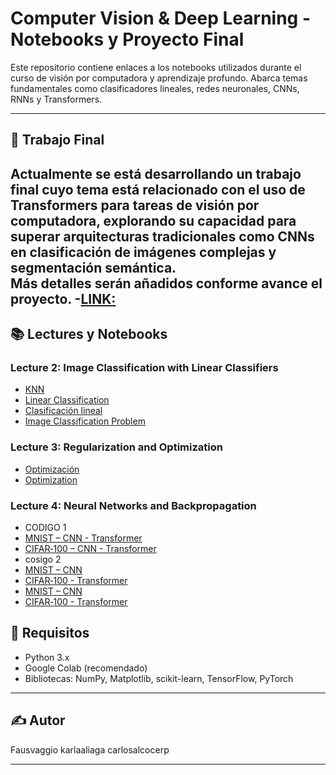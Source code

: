 # Computer Vision & Deep Learning - Notebooks y Proyecto Final

Este repositorio contiene enlaces a los notebooks utilizados durante el curso de visión por computadora y aprendizaje profundo. Abarca temas fundamentales como clasificadores lineales, redes neuronales, CNNs, RNNs y Transformers.

---

## 🔬 Trabajo Final

Actualmente se está desarrollando un **trabajo final** cuyo tema está relacionado con el uso de **Transformers para tareas de visión por computadora**, explorando su capacidad para superar arquitecturas tradicionales como CNNs en clasificación de imágenes complejas y segmentación semántica.  
Más detalles serán añadidos conforme avance el proyecto.
-[LINK:](https://drive.google.com/drive/folders/17pIh6WExT2nJo1S52UIqJeysVsokGYZ8)
---

## 📚 Lectures y Notebooks

### **Lecture 2: Image Classification with Linear Classifiers**
- [KNN](https://colab.research.google.com/drive/15FrkGrcXl-U5SucyKO3yc0xrj1aQaDlG?usp=sharing)
- [Linear Classification](https://colab.research.google.com/drive/1RdvQhcjzffFluNeG2YjaELZKg72e3RhB?usp=sharing)
- [Clasificación lineal](https://colab.research.google.com/drive/1RNN1mn_52rVeNVGafRrpMEjQCZF90M0c?usp=sharing)
- [Image Classification Problem](https://colab.research.google.com/drive/1CiJTMl0AxbPL4HLrJzUKMdG_BtVMfHmd?usp=sharing)

### **Lecture 3: Regularization and Optimization**
- [Optimización](https://colab.research.google.com/drive/1ffv3AzZKjgzQDASIHzJus04sDlfAoOhB?usp=sharing)
- [Optimization](https://colab.research.google.com/drive/1_S92xdYCdu35RFl2gLcnjZtAk8534Yb9?usp=sharing)

### **Lecture 4: Neural Networks and Backpropagation**
- CODIGO 1 
-  [MNIST – CNN - Transformer](https://colab.research.google.com/drive/1j4AzLbwydXKQDgVPFbtmjD2htqCkRd4g?usp=sharing)
-  [CIFAR‑100 – CNN - Transformer](https://colab.research.google.com/drive/18nw6Q-4AmriXQaYAZvpXgQlf7ILsopPm?usp=sharing)
- cosigo 2    
-   [MNIST – CNN ](https://colab.research.google.com/drive/1_7ZOp6gocpaqMDcwPD5WYl-dIuC1qx1l)
- [CIFAR‑100 - Transformer](https://colab.research.google.com/drive/1LW5EwwAQadTdPp1yIJpo-KX0p72FXaBK?usp=sharing)
-   [MNIST – CNN ](https://colab.research.google.com/drive/1EarVmW7DG4kV2N4PMLSECageqoqjFari?usp=sharing)
-   [CIFAR‑100 - Transformer](https://colab.research.google.com/drive/1pQkoVoiNN9HFm1Xp4iF9yzElKLXzzeR1?usp=sharing)


## 🚀 Requisitos

- Python 3.x
- Google Colab (recomendado)
- Bibliotecas: NumPy, Matplotlib, scikit-learn, TensorFlow, PyTorch

---

## ✍️ Autor

Fausvaggio
karlaaliaga
carlosalcocerp

---

